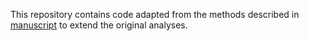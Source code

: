 This repository contains code adapted from the methods described in [manuscript](https://doi.org/10.1371/journal.pgen.1011022) to extend the original analyses. 
